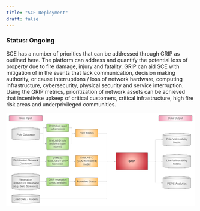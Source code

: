 ```yaml
---
title: "SCE Deployment"
draft: false
---
```


### Status: Ongoing

SCE has a number of priorities that can be addressed through GRIP as outlined here. The platform can address and quantify the potential loss of property due to fire damage, injury and fatality. GRIP can aid SCE with mitigation of in the events that lack communication, decision making authority, or cause interruptions / loss of network hardware, computing infrastructure, cybersecurity, physical security and service interruption. Using the GRIP metrics, prioritization of network assets can be achieved that incentivise upkeep of critical customers, critical infrastructure, high fire risk areas and underprivileged communities. 


 ![Figure 1-High-level Platform Overview for SCE](/SCE_FIG1.png)
